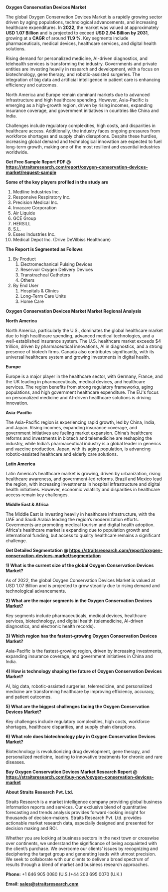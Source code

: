 <p><strong>Oxygen Conservation Devices Market</strong></p>
<p>The global Oxygen Conservation Devices Market is a rapidly growing sector driven by aging populations, technological advancements, and increasing healthcare expenditures. In <strong>2022</strong>, the market was valued at approximately <strong>USD 1.07 Billion</strong> and is projected to exceed <strong>USD 2.94 Billion</strong><strong> by 2031</strong>, growing at a <strong>CAGR</strong> of around <strong>11.9 %</strong>. Key segments include pharmaceuticals, medical devices, healthcare services, and digital health solutions.</p>
<p>Rising demand for personalized medicine, AI-driven diagnostics, and telehealth services is transforming the industry. Governments and private entities are investing heavily in research and development, with a focus on biotechnology, gene therapy, and robotic-assisted surgeries. The integration of big data and artificial intelligence in patient care is enhancing efficiency and outcomes.</p>
<p>North America and Europe remain dominant markets due to advanced infrastructure and high healthcare spending. However, Asia-Pacific is emerging as a high-growth region, driven by rising incomes, expanding insurance coverage, and government initiatives in countries like China and India.</p>
<p>Challenges include regulatory complexities, high costs, and disparities in healthcare access. Additionally, the industry faces ongoing pressures from workforce shortages and supply chain disruptions. Despite these hurdles, increasing global demand and technological innovation are expected to fuel long-term growth, making one of the most resilient and essential industries worldwide.</p>
<p><strong>Get Free Sample Report PDF @ <a href=https://straitsresearch.com/report/oxygen-conservation-devices-market/request-sample>https://straitsresearch.com/report/oxygen-conservation-devices-market/request-sample</a></strong></p>
<div><strong>Some of the key players profiled in the study are</strong></div>
<p><ol>
<li>Medline Industries Inc.</li>
<li>Responsive Respiratory Inc.</li>
<li>Precision Medical Inc.</li>
<li>Invacare Corporation</li>
<li>Air Liquide</li>
<li>GCE Group</li>
<li>HERSILL</li>
<li>S.L.</li>
<li>Essex Industries Inc.</li>
<li>Medical Depot Inc. (Drive DeVilbiss Healthcare)</li>
</ol></p>
<p><strong>The Report is Segmented as Follows</strong></p>
<p><ol>
<li>By Product<br>
<ol>
<li>Electromechanical Pulsing Devices</li>
<li>Reservoir Oxygen Delivery Devices</li>
<li>Transtracheal Catheters</li>
<li>Others</li>
</ol>
</li>
<li>By End User
<ol>
<li>Hospitals &amp; Clinics</li>
<li>Long-Term Care Units</li>
<li>Home Care</li>
</ol>
</li>
</ol></p>
<p><strong>Oxygen Conservation Devices Market Market Regional Analysis</strong></p>
<p><strong>North America</strong></p>
<p>North America, particularly the U.S., dominates the global healthcare market due to high healthcare spending, advanced medical technologies, and a well-established insurance system. The U.S. healthcare market exceeds $4 trillion, driven by pharmaceutical innovations, AI in diagnostics, and a strong presence of biotech firms. Canada also contributes significantly, with its universal healthcare system and growing investments in digital health.</p>
<p><strong>Europe</strong></p>
<p>Europe is a major player in the healthcare sector, with Germany, France, and the UK leading in pharmaceuticals, medical devices, and healthcare services. The region benefits from strong regulatory frameworks, aging populations, and high government healthcare expenditure. The EU's focus on personalized medicine and AI-driven healthcare solutions is driving innovation.</p>
<p><strong>Asia-Pacific</strong></p>
<p>The Asia-Pacific region is experiencing rapid growth, led by China, India, and Japan. Rising incomes, expanding insurance coverage, and government initiatives are fueling market expansion. China&rsquo;s healthcare reforms and investments in biotech and telemedicine are reshaping the industry, while India&rsquo;s pharmaceutical industry is a global leader in generics and vaccine production. Japan, with its aging population, is advancing robotic-assisted healthcare and elderly care solutions.</p>
<p><strong>Latin America</strong></p>
<p>Latin America&rsquo;s healthcare market is growing, driven by urbanization, rising healthcare awareness, and government-led reforms. Brazil and Mexico lead the region, with increasing investments in hospital infrastructure and digital health initiatives. However, economic volatility and disparities in healthcare access remain key challenges.</p>
<p><strong>Middle East &amp; Africa</strong></p>
<p>The Middle East is investing heavily in healthcare infrastructure, with the UAE and Saudi Arabia leading the region&rsquo;s modernization efforts. Governments are promoting medical tourism and digital health adoption. Africa's healthcare market is expanding due to population growth and international funding, but access to quality healthcare remains a significant challenge.</p>
<p><strong>Get Detailed Segmentation @ <a href=https://straitsresearch.com/report/oxygen-conservation-devices-market/segmentation>https://straitsresearch.com/report/oxygen-conservation-devices-market/segmentation</a></strong></p>
<p><strong>1) What is the current size of the global Oxygen Conservation Devices Market?</strong></p>
<p>As of 2022, the global Oxygen Conservation Devices Market is valued at USD 1.07 Billion and is projected to grow steadily due to rising demand and technological advancements.</p>
<p><strong>2) What are the major segments in the Oxygen Conservation Devices Market?</strong></p>
<p>Key segments include pharmaceuticals, medical devices, healthcare services, biotechnology, and digital health (telemedicine, AI-driven diagnostics, and electronic health records).</p>
<p><strong>3) Which region has the fastest-growing Oxygen Conservation Devices Market?</strong></p>
<p>Asia-Pacific is the fastest-growing region, driven by increasing investments, expanding insurance coverage, and government initiatives in China and India.</p>
<p><strong>4) How is technology shaping the future of Oxygen Conservation Devices Market?</strong></p>
<p>AI, big data, robotic-assisted surgeries, telemedicine, and personalized medicine are transforming healthcare by improving efficiency, accuracy, and patient outcomes.</p>
<p><strong>5) What are the biggest challenges facing the Oxygen Conservation Devices Market?</strong></p>
<p>Key challenges include regulatory complexities, high costs, workforce shortages, healthcare disparities, and supply chain disruptions.</p>
<p><strong>6) What role does biotechnology play in Oxygen Conservation Devices Market?</strong></p>
<p>Biotechnology is revolutionizing drug development, gene therapy, and personalized medicine, leading to innovative treatments for chronic and rare diseases.</p>
<p><strong>Buy Oxygen Conservation Devices Market Research Report @ <a href=https://straitsresearch.com/buy-now/oxygen-conservation-devices-market>https://straitsresearch.com/buy-now/oxygen-conservation-devices-market</a></strong></p>
<p><strong>About Straits Research Pvt. Ltd.</strong></p>
<p>Straits Research is a market intelligence company providing global business information reports and services. Our exclusive blend of quantitative forecasting and trends analysis provides forward-looking insight for thousands of decision-makers. Straits Research Pvt. Ltd. provides actionable market research data, especially designed and presented for decision making and ROI.</p>
<p>Whether you are looking at business sectors in the next town or crosswise over continents, we understand the significance of being acquainted with the client&rsquo;s purchase. We overcome our clients&rsquo; issues by recognizing and deciphering the target group and generating leads with utmost precision. We seek to collaborate with our clients to deliver a broad spectrum of results through a blend of market and business research approaches.</p>
<p><strong><strong>Phone:</strong></strong> +1 646 905 0080 (U.S.)+44 203 695 0070 (U.K.)</p>
<p><strong><strong>Email: </strong></strong><a href=mailto:sales@straitsresearch.com><strong><u><strong>sales@straitsresearch.com</strong></u></strong></a></p>
